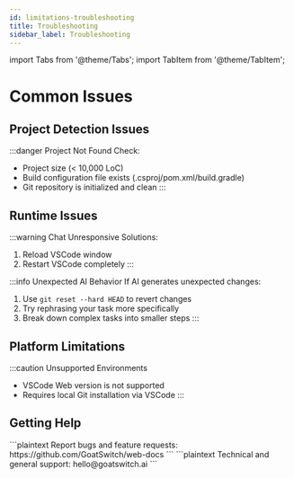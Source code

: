 ```yaml
---
id: limitations-troubleshooting
title: Troubleshooting
sidebar_label: Troubleshooting
---
```


import Tabs from '@theme/Tabs';
import TabItem from '@theme/TabItem';

# Common Issues

## Project Detection Issues

:::danger Project Not Found
Check:

- Project size (< 10,000 LoC)
- Build configuration file exists (.csproj/pom.xml/build.gradle)
- Git repository is initialized and clean
  :::

## Runtime Issues

:::warning Chat Unresponsive
Solutions:

1. Reload VSCode window
2. Restart VSCode completely
   :::

:::info Unexpected AI Behavior
If AI generates unexpected changes:

1. Use `git reset --hard HEAD` to revert changes
2. Try rephrasing your task more specifically
3. Break down complex tasks into smaller steps
   :::

## Platform Limitations

:::caution Unsupported Environments

- VSCode Web version is not supported
- Requires local Git installation via VSCode
  :::

## Getting Help

<Tabs>
  <TabItem value="github" label="GitHub Issues" default>
    ```plaintext
    Report bugs and feature requests:
    https://github.com/GoatSwitch/web-docs
    ```
  </TabItem>
  <TabItem value="email" label="Email Support">
    ```plaintext
    Technical and general support:
    hello@goatswitch.ai
    ```
  </TabItem>
</Tabs>

